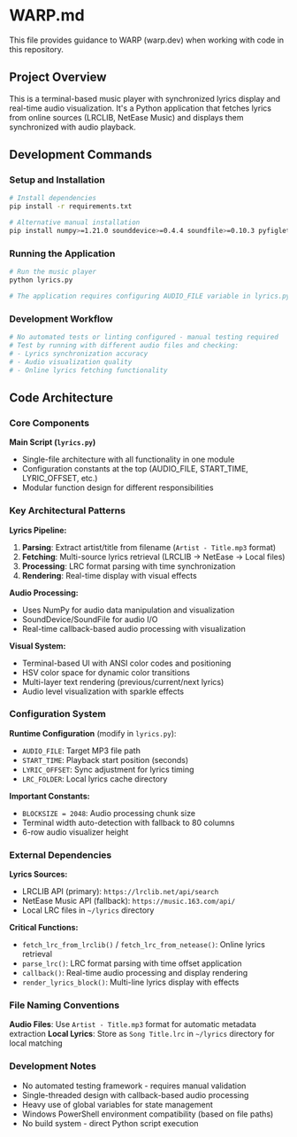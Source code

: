 # WARP.md

This file provides guidance to WARP (warp.dev) when working with code in this repository.

## Project Overview

This is a terminal-based music player with synchronized lyrics display and real-time audio visualization. It's a Python application that fetches lyrics from online sources (LRCLIB, NetEase Music) and displays them synchronized with audio playback.

## Development Commands

### Setup and Installation
```bash
# Install dependencies
pip install -r requirements.txt

# Alternative manual installation
pip install numpy>=1.21.0 sounddevice>=0.4.4 soundfile>=0.10.3 pyfiglet>=0.8.0 requests>=2.25.1
```

### Running the Application
```bash
# Run the music player
python lyrics.py

# The application requires configuring AUDIO_FILE variable in lyrics.py before running
```

### Development Workflow
```bash
# No automated tests or linting configured - manual testing required
# Test by running with different audio files and checking:
# - Lyrics synchronization accuracy
# - Audio visualization quality
# - Online lyrics fetching functionality
```

## Code Architecture

### Core Components

**Main Script (`lyrics.py`)**
- Single-file architecture with all functionality in one module
- Configuration constants at the top (AUDIO_FILE, START_TIME, LYRIC_OFFSET, etc.)
- Modular function design for different responsibilities

### Key Architectural Patterns

**Lyrics Pipeline:**
1. **Parsing**: Extract artist/title from filename (`Artist - Title.mp3` format)
2. **Fetching**: Multi-source lyrics retrieval (LRCLIB → NetEase → Local files)
3. **Processing**: LRC format parsing with time synchronization
4. **Rendering**: Real-time display with visual effects

**Audio Processing:**
- Uses NumPy for audio data manipulation and visualization
- SoundDevice/SoundFile for audio I/O
- Real-time callback-based audio processing with visualization

**Visual System:**
- Terminal-based UI with ANSI color codes and positioning
- HSV color space for dynamic color transitions
- Multi-layer text rendering (previous/current/next lyrics)
- Audio level visualization with sparkle effects

### Configuration System

**Runtime Configuration** (modify in `lyrics.py`):
- `AUDIO_FILE`: Target MP3 file path
- `START_TIME`: Playback start position (seconds)
- `LYRIC_OFFSET`: Sync adjustment for lyrics timing
- `LRC_FOLDER`: Local lyrics cache directory

**Important Constants:**
- `BLOCKSIZE = 2048`: Audio processing chunk size
- Terminal width auto-detection with fallback to 80 columns
- 6-row audio visualizer height

### External Dependencies

**Lyrics Sources:**
- LRCLIB API (primary): `https://lrclib.net/api/search`
- NetEase Music API (fallback): `https://music.163.com/api/`
- Local LRC files in `~/lyrics` directory

**Critical Functions:**
- `fetch_lrc_from_lrclib()` / `fetch_lrc_from_netease()`: Online lyrics retrieval
- `parse_lrc()`: LRC format parsing with time offset application
- `callback()`: Real-time audio processing and display rendering
- `render_lyrics_block()`: Multi-line lyrics display with effects

### File Naming Conventions

**Audio Files**: Use `Artist - Title.mp3` format for automatic metadata extraction
**Local Lyrics**: Store as `Song Title.lrc` in `~/lyrics` directory for local matching

### Development Notes

- No automated testing framework - requires manual validation
- Single-threaded design with callback-based audio processing
- Heavy use of global variables for state management
- Windows PowerShell environment compatibility (based on file paths)
- No build system - direct Python script execution